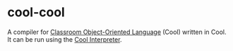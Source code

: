 # cool-cool
A compiler for
[Classroom Object-Oriented Language](https://theory.stanford.edu/~aiken/software/cool/cool.html)
(Cool) written in Cool.  It can be run using the
[Cool Interpreter](http://www.cs.virginia.edu/~cs415/cool.html).
